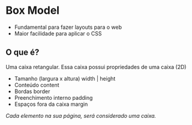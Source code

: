 # Box Model

- Fundamental para fazer layouts para o web
- Maior facilidade para aplicar o CSS

## O que é?

Uma caixa retangular.
Essa caixa possui propriedades de uma caixa (2D)

- Tamanho (largura x altura)     width | height
- Conteúdo                       content
- Bordas                         border
- Preenchimento interno          padding
- Espaços fora da caixa          margin

*Cada elemento na sua página, será considerado uma caixa.*